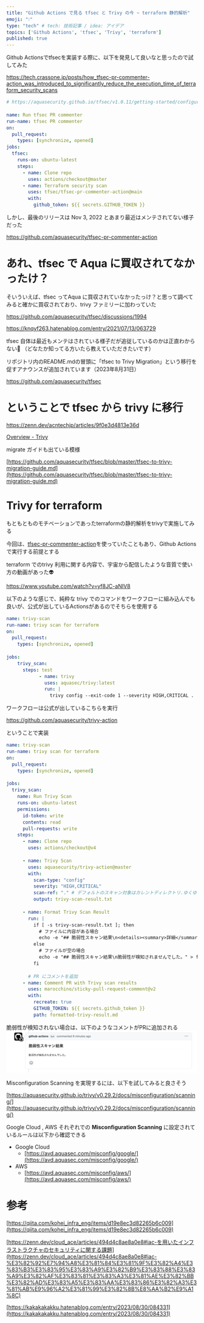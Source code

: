 ```yaml
---
title: "Github Actions で見る tfsec と Trivy の今 ~ terraform 静的解析"
emoji: "💧"
type: "tech" # tech: 技術記事 / idea: アイデア
topics: ['Github Actions', 'tfsec', 'Trivy', 'terraform']
published: true
---
```


Github Actionsでtfsecを実装する際に、以下を発見して良いなと思ったので試してみた

https://tech.crassone.jp/posts/how_tfsec-pr-commenter-action_was_introduced_to_significantly_reduce_the_execution_time_of_terraform_security_scans

```yaml
# https://aquasecurity.github.io/tfsec/v1.0.11/getting-started/configuration/github-actions/pr-commenter/

name: Run tfsec PR commenter
run-name: tfsec PR commenter
on:
  pull_request:
    types: [synchronize, opened]
jobs:
  tfsec:
    runs-on: ubuntu-latest
    steps:
      - name: Clone repo
        uses: actions/checkout@master
      - name: Terraform security scan
        uses: tfsec/tfsec-pr-commenter-action@main
        with:
          github_token: ${{ secrets.GITHUB_TOKEN }}

```

しかし、最後のリリースは Nov 3, 2022 とあまり最近はメンテされてない様子だった

https://github.com/aquasecurity/tfsec-pr-commenter-action

# あれ、tfsec で Aqua に買収されてなかったけ？

そいういえば、tfsec ってAqua に買収されていなかったっけ？と思って調べてみると確かに買収されており、trivy ファミリーに加わっていた

https://github.com/aquasecurity/tfsec/discussions/1994

https://knqyf263.hatenablog.com/entry/2021/07/13/063729

tfsec 自体は最近もメンテはされている様子だが追従しているのかは正直わからない🧐
（どなたか知ってる方いたら教えていただきたいです）

リポジトリ内のREADME.mdの冒頭に「tfsec to Trivy Migration」という移行を促すアナウンスが追加されています（2023年8月31日）

https://github.com/aquasecurity/tfsec

# ということで tfsec から trivy に移行

https://zenn.dev/acntechjp/articles/9f0e3d4813e36d

[Overview - Trivy](https://aquasecurity.github.io/trivy/v0.54/)

migrate ガイドも出ている模様

[https://github.com/aquasecurity/tfsec/blob/master/tfsec-to-trivy-migration-guide.md](https://github.com/aquasecurity/tfsec/blob/master/tfsec-to-trivy-migration-guide.md)

# Trivy for terraform

もともとものモチベーションであったterraformの静的解析をtrivyで実施してみる

今回は、[tfsec-pr-commenter-action](https://github.com/aquasecurity/tfsec-pr-commenter-action)を使っていたこともあり、Github Actionsで実行する前提とする

terraform でのtrivy 利用に関する内容で、宇宙から配信したような音質で使い方の動画があった👽

https://www.youtube.com/watch?v=yf8JC-aNIV8

以下のような感じで、純粋な trivy でのコマンドをワークフローに組み込んでも良いが、公式が出しているActionsがあるのでそちらを使用する

```yaml
name: trivy-scan
run-name: trivy scan for terraform
on:
  pull_request:
    types: [synchronize, opened]

jobs:
    trivy_scan:
      steps: test
            - name: trivy
              uses: aquasec/trivy:latest
              run: | 
                trivy config --exit-code 1 --severity HIGH,CRITICAL .
```

ワークフローは公式が出しているこちらを実行

https://github.com/aquasecurity/trivy-action

ということで実装

```yaml
name: trivy-scan
run-name: trivy scan for terraform
on:
  pull_request:
    types: [synchronize, opened]

jobs:
  trivy_scan:
    name: Run Trivy Scan
    runs-on: ubuntu-latest
    permissions:
      id-token: write
      contents: read
      pull-requests: write
    steps:
      - name: Clone repo
        uses: actions/checkout@v4

      - name: Trivy Scan
        uses: aquasecurity/trivy-action@master
        with:
          scan-type: "config"
          severity: "HIGH,CRITICAL"
          scan-ref: "." # デフォルトのスキャン対象はカレントディレクトリ.ゆくゆくは変更のあったファイルのみを対象にする
          output: trivy-scan-result.txt

      - name: Format Trivy Scan Result
        run: |
          if [ -s trivy-scan-result.txt ]; then
            # ファイルに内容がある場合
            echo -e "## 脆弱性スキャン結果\n<details><summary>詳細</summary>\n\n\`\`\`\n$(cat trivy-scan-result.txt)\n\`\`\`\n</details>" > formatted-trivy-result.md
          else
            # ファイルが空の場合
            echo -e "## 脆弱性スキャン結果\n脆弱性が検知されませんでした。" > formatted-trivy-result.md
          fi

        # PR にコメントを追加
      - name: Comment PR with Trivy scan results
        uses: marocchino/sticky-pull-request-comment@v2
        with:
          recreate: true
          GITHUB_TOKEN: ${{ secrets.github_token }}
          path: formatted-trivy-result.md
```

脆弱性が検知されない場合は、以下のようなコメントがPRに追加される
![alt text](/images/trivy-for-terraform/trivy-result.png)

Misconfiguration Scanning を実現するには、以下を試してみると良さそう

[https://aquasecurity.github.io/trivy/v0.29.2/docs/misconfiguration/scanning/](https://aquasecurity.github.io/trivy/v0.29.2/docs/misconfiguration/scanning/)

Google Cloud , AWS それぞれでの **Misconfiguration Scanning** に設定されているルールは以下から確認できる

- Google Cloud 
  - [https://avd.aquasec.com/misconfig/google/](https://avd.aquasec.com/misconfig/google/)
- AWS
  - [https://avd.aquasec.com/misconfig/aws/](https://avd.aquasec.com/misconfig/aws/)

# 参考

[https://qiita.com/kohei_infra_eng/items/d19e8ec3d82265b6c009](https://qiita.com/kohei_infra_eng/items/d19e8ec3d82265b6c009)

[https://zenn.dev/cloud_ace/articles/494d4c8ae8a0e8#iac-を用いたインフラストラクチャのセキュリティに関する課題](https://zenn.dev/cloud_ace/articles/494d4c8ae8a0e8#iac-%E3%82%92%E7%94%A8%E3%81%84%E3%81%9F%E3%82%A4%E3%83%B3%E3%83%95%E3%83%A9%E3%82%B9%E3%83%88%E3%83%A9%E3%82%AF%E3%83%81%E3%83%A3%E3%81%AE%E3%82%BB%E3%82%AD%E3%83%A5%E3%83%AA%E3%83%86%E3%82%A3%E3%81%AB%E9%96%A2%E3%81%99%E3%82%8B%E8%AA%B2%E9%A1%8C)

[https://kakakakakku.hatenablog.com/entry/2023/08/30/084331](https://kakakakakku.hatenablog.com/entry/2023/08/30/084331)